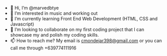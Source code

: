 - 👋 Hi, I’m @marvedbtye
- 👀 I’m interested in music and working out
- 🌱 I’m currently learning Front End Web Development (HTML, CSS and Javascript)
- 💞️ I’m looking to collaborate on my first coding project that I can showcase my and polish my coding skills.
- 📫 How to reach me? My email is cmondejar398@gmail.com  or you can call me through +639774111916 

<!---
marvedbtye/marvedbtye is a ✨ special ✨ repository because its `README.md` (this file) appears on your GitHub profile.
You can click the Preview link to take a look at your changes.
--->
